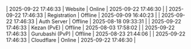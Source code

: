 | 2025-09-22 17:46:33 | Website | Online | 2025-09-22 17:46:30 |
| 2025-09-22 17:46:33 | Registration | Offline | 2025-09-09 16:40:23 |
| 2025-09-22 17:46:33 | Auth Server | Offline | 2025-08-18 09:33:31 |
| 2025-09-22 17:46:33 | Kezan (PvE) | Offline | 2025-08-03 17:58:02 |
| 2025-09-22 17:46:33 | Gurubashi (PvP) | Offline | 2025-08-23 21:44:06 |
| 2025-09-22 17:46:33 | Cloudflare | Online | 2025-09-22 17:46:30 |
